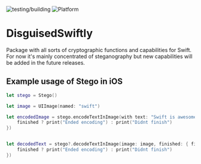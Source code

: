 ![testing/building](https://img.shields.io/github/workflow/status/lswarss/DisguisedSwiftly/Testing/main) ![Platform](https://img.shields.io/badge/Platforms-iOS-4E4E4E.svg?colorA=28a745) 

# DisguisedSwiftly

Package with all sorts of cryptographic functions and capabilities for Swift.
For now it's mainly concentrated of steganography but new capabilities will be added in the future releases. 

## Example usage of Stego in iOS

```swift
let stego = Stego()

let image = UIImage(named: "swift")

let encodedImage = stego.encodeTextInImage(with text: "Swift is awesome", image: image, finished: { finished in
    finished ? print("Ended encoding") : print("Didnt finish")
})


let decodedText = stego?.decodeTextInImage(image: image, finished: { finished in
    finished ? print("Ended encoding") : print("Didnt finish")
})
```
